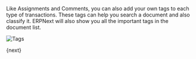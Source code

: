 Like Assignments and Comments, you can also add your own tags to each type of transactions. These tags can help you search a document and also classify it. ERPNext will also show you all the important tags in the document list.

![Tags]({{url_prefix}}/assets/old_images/erpnext/tags-in-list.png)

{next}
